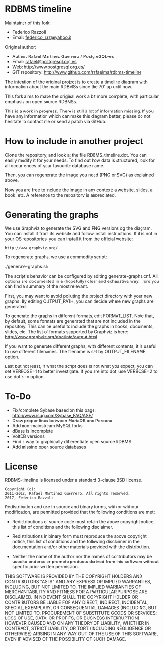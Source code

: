 RDBMS timeline
==============

Maintainer of this fork:
* Federico Razzoli
* Email: federico_raz@yahoo.it

Original author:
* Author: Rafael Martinez Guerrero / PostgreSQL-es
* Email: rafael@postgresql.org.es
* Web: http://www.postgresql.org.es/
* GIT repository: http://www.github.com/rafaelma/rdbms-timeline

The intention of the original project is to create a timeline diagram with
information about the main RDBMSs since the 70' up until now.

This fork aims to make the original work a bit more complete, with
particular emphasis on open source RDBMSs.

This is a work in progress. There is still a lot of information
missing. If you have any information which can make this diagram
better, please do not hesitate to contact me or send a patch via
GitHub.


How to include in another project
=================================

Clone the repository, and look at the file RDBMS_timeline.dot. You can easily
modify it for your needs. To find out how data is structured, look for all occurrences
of your favourite database name.

Then, you can regenerate the image you need (PNG or SVG) as explained above.

Now you are free to include the image in any context: a website, slides, a book, etc.
A reference to the repository is appreciated.


Generating the graphs
=====================

We use Graphviz to generate the SVG and PNG versions og the
diagram. You can install it from its website and follow install
instructions. If it is not in your OS repositories, you can install it
from the official website:

```
http://www.graphviz.org/
```

To regenerate graphs, we use a commodity script:

./generate-graphs.sh

The script's behavior can be configured by editing generate-graphs.cnf.
All options are documented in a (hopefully) clear and exhaustive way.
Here you can find a summary of the most relevant.

First, you may want to avoid polluting the project directory with
your new graphs. By editing OUTPUT_PATH, you can decide where
new graphs are generated.

To generate the graphs in different formats, edit FORMAT_LIST.
Note that, by default, some formats are generated that are not
included in the repository.
This can be useful to include the graphs in books, documents, slides,
etc. The list of formats supported by Graphviz is here:
http://www.graphviz.org/doc/info/output.html

If you want to generate different graphs, with different contents,
it is useful to use different filenames. The filename is set by
OUTPUT_FILENAME option.

Last but not least, if what the script does is not what you expect,
you can set VERBOSE=1 to better investigate.
If you are into dot, use VERBOSE=2 to use dot's -v option.


To-Do
=====

* Fix/complete Sybase based on this page: http://www.isug.com/Sybase_FAQ/ASE/
* Draw proper lines between MariaDB and Percona
* Add non-mainstream MySQL forks
* dBase is incomplete
* VoltDB versions
* Find a way to graphically differentiate open source RDBMS
* Add missing open source databases


License
=======

RDBMS-timeline is licensed under a standard 3-clause BSD license.

```
Copyright (c):
2011-2012, Rafael Martinez Guerrero. All rights reserved.
2017, Federico Razzoli
```

Redistribution and use in source and binary forms, with or without
modification, are permitted provided that the following conditions are
met:

 * Redistributions of source code must retain the above copyright
   notice, this list of conditions and the following disclaimer.

 * Redistributions in binary form must reproduce the above copyright
   notice, this list of conditions and the following disclaimer in the
   documentation and/or other materials provided with the
   distribution.
    
 * Neither the name of the author nor the names of contributors may be
   used to endorse or promote products derived from this software
   without specific prior written permission.

THIS SOFTWARE IS PROVIDED BY THE COPYRIGHT HOLDERS AND CONTRIBUTORS
"AS IS" AND ANY EXPRESS OR IMPLIED WARRANTIES, INCLUDING, BUT NOT
LIMITED TO, THE IMPLIED WARRANTIES OF MERCHANTABILITY AND FITNESS FOR
A PARTICULAR PURPOSE ARE DISCLAIMED. IN NO EVENT SHALL THE COPYRIGHT
HOLDER OR CONTRIBUTORS BE LIABLE FOR ANY DIRECT, INDIRECT, INCIDENTAL,
SPECIAL, EXEMPLARY, OR CONSEQUENTIAL DAMAGES (INCLUDING, BUT NOT
LIMITED TO, PROCUREMENT OF SUBSTITUTE GOODS OR SERVICES; LOSS OF USE,
DATA, OR PROFITS; OR BUSINESS INTERRUPTION) HOWEVER CAUSED AND ON ANY
THEORY OF LIABILITY, WHETHER IN CONTRACT, STRICT LIABILITY, OR TORT
(INCLUDING NEGLIGENCE OR OTHERWISE) ARISING IN ANY WAY OUT OF THE USE
OF THIS SOFTWARE, EVEN IF ADVISED OF THE POSSIBILITY OF SUCH DAMAGE.

